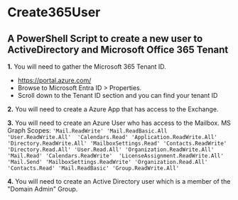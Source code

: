 # Create365User 
## A PowerShell Script to create a new user to ActiveDirectory and Microsoft Office 365 Tenant

**1.** You will need to gather the Microsoft 365 Tenant ID.
<sub>
- https://portal.azure.com/ 
- Browse to Microsoft Entra ID > Properties.
- Scroll down to the Tenant ID section and you can find your tenant ID
</sub> 

**2.** You will need to create a Azure App that has access to the Exchange.
<sub>
</sub>

**3.** You will need to create an Azure User who has access to the Mailbox.
<sub>
</sub> 
MS Graph Scopes:  `
'Mail.ReadWrite'
'Mail.ReadBasic.All 
'User.ReadWrite.All' 
'Calendars.Read'
'Application.ReadWrite.All'
'Directory.ReadWrite.All'
'MailboxSettings.Read'
'Contacts.ReadWrite' 
'Directory.Read.All'
'User.Read.All'
'Organization.ReadWrite.All'
'Mail.Read'
'Calendars.ReadWrite' 
'LicenseAssignment.ReadWrite.All'
'Mail.Send'
'MailboxSettings.ReadWrite'
'Organization.Read.All'
'Contacts.Read'
'Mail.ReadBasic'
'Group.ReadWrite.All' `

**4.** You will need to create an Active Directory user which is a member of the "Domain Admin" Group.
<sub>
</sub> 
